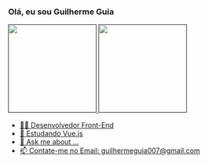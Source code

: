 ### Olá, eu sou Guilherme Guia
<picture>
<source 
  srcset="https://github-readme-stats.vercel.app/api?username=GuilhermeGuia&show_icons=true&theme=dark"
  media="(prefers-color-scheme: dark)"
/>
<source
  srcset="https://github-readme-stats.vercel.app/api?username=GuilhermeGuia&show_icons=true"
  media="(prefers-color-scheme: light), (prefers-color-scheme: no-preference)"
/>
</picture>

<div>
<a href="">
  <img  height="180rem" src="https://github-readme-stats.vercel.app/api?username=GuilhermeGuia&show_icons=true&theme=dracula&include_all_commits=true" /> 
    <img  height="180rem" src="https://github-readme-stats.vercel.app/api/top-langs/?username=GuilhermeGuia&layout=compact&langs_count=16&theme=dracula" /> 
</div>

  
- 👨‍💻 Desenvolvedor Front-End
- 🌱 Estudando Vue.js
- 💬 Ask me about ...
- 📫 Contate-me no Email: guilhermeguia007@gmail.com



